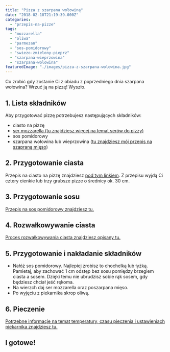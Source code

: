 ```yaml
---
title: "Pizza z szarpana wołowiną"
date: "2018-02-18T21:19:39.000Z"
categories: 
  - "przepis-na-pizze"
tags: 
  - "mozzarella"
  - "oliwa"
  - "parmezan"
  - "sos-pomidorowy"
  - "swiezo-zmielony-pieprz"
  - "szarpana-wieprzowina"
  - "szarpana-wolowina"
featuredImage: "./images/pizza-z-szarpana-wolowina.jpg"
---
```


Co zrobić gdy zostanie Ci z obiadu z poprzedniego dnia szarpana wołowina? Wrzuć ją na pizzę! Wyszło.

## 1\. Lista składników

Aby przygotować pizzę potrzebujesz następujących składników:

- ciasto na pizzę
- <a title="Ser do pizzy" href="/jaki-ser-wybrac-do-pizzy/">ser mozzarella (tu znajdziesz więcej na temat serów do pizzy)</a>
- sos pomidorowy
- szarpana wołowina lub wieprzowina (<a href="/pizza-szarpana-wieprzowina-czyli-pulled-pork-pizza/">tu znajdziesz mój przepis na szapraną mięso</a>)

## 2\. Przygotowanie ciasta

Przepis na ciasto na pizzę znajdziesz <a title="Przepis na ciasto podstawowe" href="/przepis-na-ciasto-na-pizze/">pod tym linkiem</a>. Z przepisu wyjdą Ci cztery cienkie lub trzy grubsze pizze o średnicy ok. 30 cm.

## 3\. Przygotowanie sosu

<a title="Przepis na sos pomidorowy" href="/sos-pomidorowy/">Przepis na sos pomidorowy znajdziesz tu.</a>

## 4\. Rozwałkowywanie ciasta

<a title="Rozwałkowywanie ciasta" href="/jak-walkowac-ciasto-pizzy/">Proces rozwałkowywania ciasta znajdziesz opisany tu.</a>

## 5\. Przygotowanie i nakładanie składników

- Nałóż sos pomidorowy. Najlepiej zrobisz to chochelką lub łyżką. Pamietaj, aby zachować 1 cm odstęp bez sosu pomiędzy brzegiem ciasta a sosem. Dzięki temu nie ubrudzisz sobie rąk sosem, gdy będziesz chciał jeść rękoma.
- Na wierzch daj ser mozzarella oraz poszarpana mięso.
- Po wyjęciu z piekarnika skrop oliwą.

## 6\. Pieczenie

<a title="Jak ustawić piekarnik do pieczenia pizzy" href="/jak-ustawic-piekarnik-pieczenia-pizzy/">Potrzebne informacje na temat temperatury, czasu pieczenia i ustawieniach piekarnika znajdziesz tu.</a>

## I gotowe!
